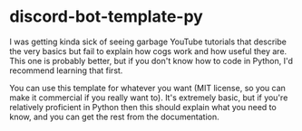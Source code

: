 # discord-bot-template-py

I was getting kinda sick of seeing garbage YouTube tutorials that describe the very basics but fail to explain how cogs work and how useful they are. This one is probably better, but if you don't know how to code in Python, I'd recommend learning that first.

You can use this template for whatever you want (MIT license, so you can make it commercial if you really want to). It's extremely basic, but if you're relatively proficient in Python then this should explain what you need to know, and you can get the rest from the documentation.
